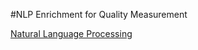 #NLP Enrichment for Quality Measurement

[Natural Language Processing](https://en.wikipedia.org/wiki/Natural_language_processing)